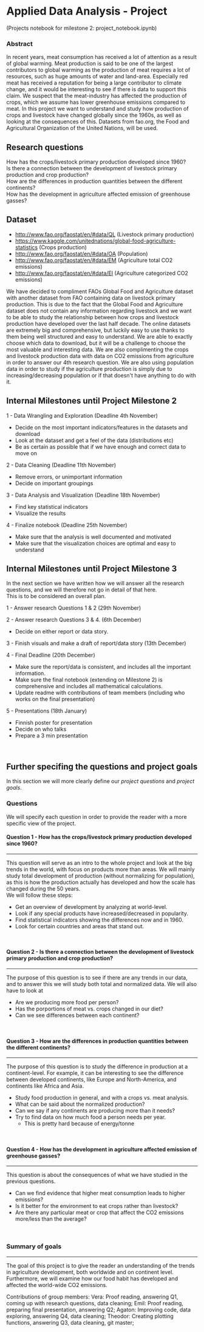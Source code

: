 # Applied Data Analysis - Project

(Projects notebook for milestone 2: project_notebook.ipynb)

### Abstract
In recent years, meat consumption has received a lot of attention as a result of global warming. Meat production is said to be one of the largest contributors to global warming as the production of meat requires a lot of resources, such as huge amounts of water and land-area. Especially red meat has received a reputation for being a large contributor to climate change, and it would be interesting to see if there is data to support this claim. We suspect that the meat-industry has affected the production of crops, which we assume has lower greenhouse emissions compared to meat. In this project we want to understand and study how production of crops and livestock have changed globally since the 1960s, as well as looking at the consequences of this. Datasets from fao.org, the Food and Agricultural Organization of the United Nations, will be used.

## Research questions
How has the crops/livestock primary production developed since 1960?  
Is there a connection between the development of livestock primary production and crop production?  
How are the differences in production quantities between the different continents?  
How has the development in agriculture affected emission of greenhouse gasses?  

## Dataset
- http://www.fao.org/faostat/en/#data/QL (Livestock primary production) 
- https://www.kaggle.com/unitednations/global-food-agriculture-statistics (Crops production)
- http://www.fao.org/faostat/en/#data/OA (Population)
- http://www.fao.org/faostat/en/#data/EM (Agriculture total CO2 emissions)
- http://www.fao.org/faostat/en/#data/EI (Agriculture categorized CO2 emissions)

We have decided to compliment FAOs Global Food and Agriculture dataset with another dataset from FAO containing data on livestock primary production. This is due to the fact that the Global Food and Agriculture dataset does not contain any information regarding livestock and we want to be able to study the relationship between how crops and livestock production have developed over the last half decade. The online datasets are extremely big and comprehensive, but luckily easy to use thanks to them being well structured and easy to understand. We are able to exactly choose which data to download, but it will be a challenge to choose the most valuable and interesting data. We are also complimenting the crops and livestock production data with data on CO2 emissions from agriculture in order to answer our 4th research question. We are also using population data in order to study if the agriculture production is simply due to increasing/decreasing population or if that doesn't have anything to do with it.

## Internal Milestones until Project Milestone 2
1 - Data Wrangling and Exploration (Deadline 4th November)
- Decide on the most important indicators/features in the datasets and download
- Look at the dataset and get a feel of the data (distributions etc)
- Be as certain as possible that if we have enough and correct data to move on   

2 - Data Cleaning (Deadline 11th November)
- Remove errors, or unimportant information
- Decide on important groupings  

3 - Data Analysis and Visualization (Deadline 18th November)
- Find key statistical indicators 
- Visualize the results   

4 - Finalize notebook (Deadline 25th November)
- Make sure that the analysis is well documented and motivated
- Make sure that the visualization choices are optimal and easy to understand

## Internal Milestones until Project Milestone 3 

In the next section we have written how we will answer all the research questions, and we will therefore not go in detail of that here.  
This is to be considered an overall plan.

1 - Answer research Questions 1 & 2 (29th November)

2 - Answer research Questions 3 & 4. (6th December)
- Decide on either report or data story.

3 - Finish visuals and make a draft of report/data story (13th December)

4 - Final Deadline (20th December)
- Make sure the report/data is consistent, and includes all the important information.
- Make sure the final notebook (extending on Milestone 2) is comprehensive and includes all mathematical calculations.
- Update readme with contributions of team members (including who works on the final presentation)

5 - Presentations (18th January)
- Finnish poster for presentation
- Decide on who talks
- Prepare a 3 min presentation

&nbsp;

## Further specifing the questions and project goals
In this section we will more clearly define our _project questions_ and _project goals_.
### Questions
We will specify each question in order to provide the reader with a more specific view of the project.
#### Question 1 - How has the crops/livestock primary production developed since 1960?
***
This question will serve as an intro to the whole project and look at the big trends in the world, with focus on products more than areas. We will mainly study total development of production (without normalizing for population), as this is how the production actually has developed and how the scale has changed during the 50 years.  
We will follow these steps:

- Get an overview of development by analyzing at world-level.
- Look if any special products have increased/decreased in popularity.
- Find statistical indicators showing the differences now and in 1960.
- Look for certain countries and areas that stand out.

&nbsp;
#### Question 2 - Is there a connection between the development of livestock primary production and crop production?
***
The purpose of this question is to see if there are any trends in our data, and to answer this we will study both total and normalized data. We will also have to look at 

- Are we producing more food per person?
- Has the porportions of meat vs. crops changed in our diet?
- Can we see differences between each continent?

&nbsp;   

#### Question 3 - How are the differences in production quantities between the different continents?
***
The purpose of this question is to study the difference in production at a continent-level. For example, it can be interesting to see the difference between developed continents, like Europe and North-America, and continents like Africa and Asia. 

- Study food production in general, and with a crops vs. meat analysis.
- What can be said about the normalized production?
- Can we say if any continents are producing more than it needs?
- Try to find data on how much food a person needs per year. 
    - This is pretty hard because of energy/tonne
    
&nbsp;

#### Question 4 - How has the development in agriculture affected emission of greenhouse gasses?
***

This question is about the consequences of what we have studied in the previous questions.

- Can we find evidence that higher meat consumption leads to higher emissions?
- Is it better for the environment to eat crops rather than livestock?
- Are there any particular meat or crop that affect the CO2 emissions more/less than the average?

&nbsp;
### Summary of goals
***
The goal of this project is to give the reader an understanding of the trends in agriculture development, both worldwide and on continent level. Furthermore, we will examine how our food habit has developed and affected the world-wide CO2 emissions.

Contributions of group members:
Vera: Proof reading, answering Q1, coming up with research questions, data cleaning;
Emil: Proof reading, preparing final presentation, answering Q2;
Agaton: Improving code, data exploring, answering Q4, data cleaning;
Theodor: Creating plotting functions, answering Q3, data cleaning, git master;
